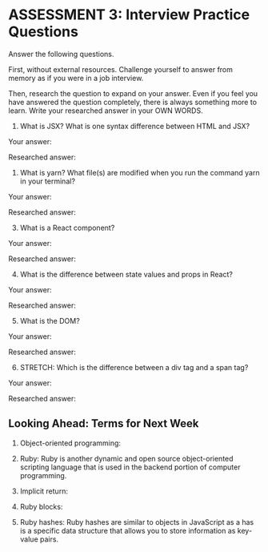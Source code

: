 # ASSESSMENT 3: Interview Practice Questions

Answer the following questions.

First, without external resources. Challenge yourself to answer from memory as if you were in a job interview.

Then, research the question to expand on your answer. Even if you feel you have answered the question completely, there is always something more to learn. Write your researched answer in your OWN WORDS.

1. What is JSX? What is one syntax difference between HTML and JSX?

Your answer:

Researched answer:

1. What is yarn? What file(s) are modified when you run the command yarn in your terminal?

Your answer:

Researched answer:

3. What is a React component?

Your answer:

Researched answer:

4. What is the difference between state values and props in React?

Your answer:

Researched answer:

5. What is the DOM?

Your answer:

Researched answer:

6. STRETCH: Which is the difference between a div tag and a span tag?

Your answer:

Researched answer:

## Looking Ahead: Terms for Next Week

1. Object-oriented programming:

2. Ruby: Ruby is another dynamic and open source object-oriented scripting language that is used in the backend portion of computer programming. 

3. Implicit return:

4. Ruby blocks:

5. Ruby hashes: Ruby hashes are similar to objects in JavaScript as a has is a specific data structure that allows you to store information as key-value pairs.

